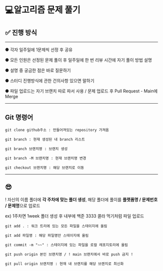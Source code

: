 # 💻알고리즘 문제 풀기

## ✅ **진행 방식**
----
● 각자 일주일에 1문제씩 선정 후 공유

● 모든 인원은 선정된 문제 풀이 후 일주일에 한 번 리뷰 시간에 자기 풀이 방법 설명

● 설명 중 궁금한 점은 바로 질문하기

● 스터디 진행방식에 관한 건의사항 있으면 말하기

● 파일 업로드는 자기 브랜치 따로 파서 사용 / 문제 업로드 후 Pull Request - Main에 Merge

----


## **Git 명령어**

    git clone github주소 : 만들어져있는 repository 가져옴
    
    git branch : 현재 생성된 내 branch 리스트
    
    git branch 브랜치명 : 브랜치 생성
    
    git branch -M 브랜치명 : 현재 브랜치명 변경

    git checkout 브랜치명 : 해당 브랜치로 이동

----

## :sunglasses:
! 자신의 이름 폴더에 **각 주차에 맞는 폴더 생성**, 해당 폴더에 풀이를 **플랫폼명 / 문제번호 / 문제명**으로 업로드

ex) 1주차면 1week 폴더 생성 후 내부에 백준 3333 콜라 먹기처럼 파일 업로드

    git add . : 워크 트리에 있는 모든 파일을 스테이지에 올림
    
    git add 파일명 : 해당 파일명만 스테이지에 올림
    
    git commit -m "~~" : 스테이지에 있는 파일을 로컬 레포지토리에 올림
    
    git push origin 본인 브랜치명 / ! main 브랜치에서 바로 push 금지 !
    
    git pull origin 브랜치명 : 현재 내 브랜치를 해당 브랜치로 최신화
